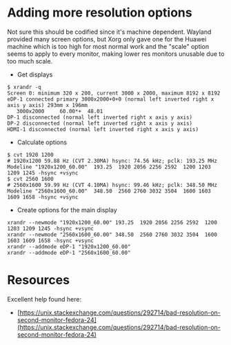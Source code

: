 # Adding more resolution options
Not sure this should be codified since it's machine dependent. Wayland provided many screen options, but Xorg only gave one for the Huawei machine which is too high for most normal work and the "scale" option seems to apply to every monitor, making lower res monitors unusable due to too much scale. 

- Get displays
```
$ xrandr -q
Screen 0: minimum 320 x 200, current 3000 x 2000, maximum 8192 x 8192
eDP-1 connected primary 3000x2000+0+0 (normal left inverted right x axis y axis) 293mm x 196mm
   3000x2000     60.00*+  48.01  
DP-1 disconnected (normal left inverted right x axis y axis)
DP-2 disconnected (normal left inverted right x axis y axis)
HDMI-1 disconnected (normal left inverted right x axis y axis)
```
- Calculate options
```
$ cvt 1920 1200
# 1920x1200 59.88 Hz (CVT 2.30MA) hsync: 74.56 kHz; pclk: 193.25 MHz
Modeline "1920x1200_60.00"  193.25  1920 2056 2256 2592  1200 1203 1209 1245 -hsync +vsync
$ cvt 2560 1600
# 2560x1600 59.99 Hz (CVT 4.10MA) hsync: 99.46 kHz; pclk: 348.50 MHz
Modeline "2560x1600_60.00"  348.50  2560 2760 3032 3504  1600 1603 1609 1658 -hsync +vsync
```
- Create options for the main display
```
xrandr --newmode "1920x1200_60.00" 193.25  1920 2056 2256 2592  1200 1203 1209 1245 -hsync +vsync
xrandr --newmode "2560x1600_60.00" 348.50  2560 2760 3032 3504  1600 1603 1609 1658 -hsync +vsync
xrandr --addmode eDP-1 "1920x1200_60.00"
xrandr --addmode eDP-1 "2560x1600_60.00"
```

# Resources
Excellent help found here: 
- [https://unix.stackexchange.com/questions/292714/bad-resolution-on-second-monitor-fedora-24](https://unix.stackexchange.com/questions/292714/bad-resolution-on-second-monitor-fedora-24)